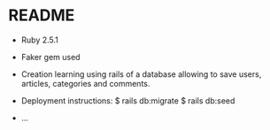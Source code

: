# README

* Ruby 2.5.1

* Faker gem used

* Creation learning using rails of a database allowing to save users, articles, categories and comments.

* Deployment instructions:
	$ rails db:migrate
	$ rails db:seed

* ...
